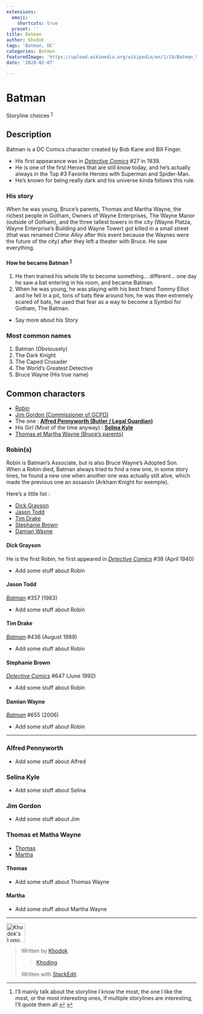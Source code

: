 ```yaml
---
extensions:
  emoji:
    shortcuts: true
  preset: ''
title: Batman
author: Khodok
tags: 'Batman, DC'
categories: Batman
featuredImage: 'https://upload.wikimedia.org/wikipedia/en/1/19/Batman_%28circa_2016%29.png'
date: '2020-02-07'

---
```


<h1 id="batman">Batman</h1>
<p>Storyline choices <sup class="footnote-ref"><a href="#fn1" id="fnref1">1</a></sup></p>
<h2 id="description">Description</h2>
<p>Batman is a DC Comics character created by Bob Kane and Bill Finger.</p>
<ul>
<li>His first appearance was in <em><a href="https://en.wikipedia.org/wiki/Detective_Comics" title="Detective Comics">Detective Comics</a></em> #27 in 1939.</li>
<li>He is one of the first Heroes that are still know today, and he’s actually always in the Top #3 Favorite Heroes with Superman and Spider-Man.</li>
<li>He’s known for being really dark and his universe kinda follows this rule.</li>
</ul>
<h3 id="his-story">His story</h3>
<p>When he was young, Bruce’s parents, Thomas and Martha Wayne, the richest people in Gotham, Owners of Wayne Enterprises, The Wayne Manor (outside of Gotham), and the three tallest towers in the city (Wayne Platza, Wayne Enterprise’s Building and Wayne Tower) got killed in a small street (that was renamed <em>Crime Alley</em> after this event because the Waynes were the future of the city) after they left a theater with Bruce. He saw everything.</p>
<h4 id="how-he-became-batman-">How he became Batman <sup class="footnote-ref"><a href="#fn1" id="fnref1:1">1</a></sup></h4>
<ol>
<li>He then trained his whole life to become something… different… one day he saw a bat entering in his room, and became Batman.</li>
<li>When he was young, he was playing with his best friend Tommy Elliot and he fell in a pit, tons of bats flew around him, he was then extremely scared of bats, he used that fear as a way to become a Symbol for Gotham, The Batman.</li>
</ol>
<ul>
<li>Say more about his Story</li>
</ul>
<h3 id="most-common-names">Most common names</h3>
<ol>
<li>Batman (Obviousely)</li>
<li>The Dark Knight</li>
<li>The Caped Crusader</li>
<li>The World’s Greatest Detective</li>
<li>Bruce Wayne (His true name)</li>
</ol>
<h2 id="common-characters">Common characters</h2>
<ul>
<li><a href="#robins">Robin</a></li>
<li><a href="#jim">Jim Gordon (Commissioner of GCPD)</a></li>
<li>The one : <strong><a href="#alfred">Alfred Pennyworth (Butler / Legal Guardian)</a></strong></li>
<li>His Girl (Most of the time anyway) : <strong><a href="#cat">Selina Kyle</a></strong></li>
<li><a href="#waynes">Thomas et Martha Wayne (Bruce’s parents)</a></li>
</ul>
<h3 id="robins-a-idrobins">Robin(s) <a id="robins"></a></h3>
<p>Robin is Batman’s Associate, but is also Bruce Wayne’s Adopted Son.<br>
When a Robin died, Batman always tried to find a new one, in some story lines, he found a new one when another one was actually still alive, which made the previous one an assassin (Arkham Knight for exemple).</p>
<p>Here’s a little list :</p>
<ul>
<li><a href="#dickGray">Dick Grayson</a></li>
<li><a href="#jTodd">Jason Todd</a></li>
<li><a href="#timDrake">Tim Drake</a></li>
<li><a href="#steph">Stephanie Brown</a></li>
<li><a href="#dWayne">Damian Wayne</a></li>
</ul>
<h4 id="dick-grayson-a-iddickgray">Dick Grayson <a id="dickGray"></a></h4>
<p>He is the first Robin, he first appeared in <em><a href="https://en.wikipedia.org/wiki/Detective_Comics" title="Detective Comics">Detective Comics</a></em> #38 (April 1940)</p>
<ul>
<li>Add some stuff about Robin</li>
</ul>
<h4 id="jason-todd-a-idjtodd">Jason Todd <a id="jTodd"></a></h4>
<p><em><a href="https://en.wikipedia.org/wiki/Batman_(comic_book)" title="Batman (comic book)">Batman</a></em> #357 (1983)</p>
<ul>
<li>Add some stuff about Robin</li>
</ul>
<h4 id="tim-drake-a-idtimdrake">Tim Drake <a id="timDrake"></a></h4>
<p><em><a href="https://en.wikipedia.org/wiki/Batman:_Year_Three" title="Batman: Year Three">Batman</a></em> #436 (August 1989)</p>
<ul>
<li>Add some stuff about Robin</li>
</ul>
<h4 id="stephanie-brown-a-idsteph">Stephanie Brown <a id="steph"></a></h4>
<p><em><a href="https://en.wikipedia.org/wiki/Detective_Comics" title="Detective Comics">Detective Comics</a></em> #647 (June 1992)</p>
<ul>
<li>Add some stuff about Robin</li>
</ul>
<h4 id="damian-wayne-a-iddwayne">Damian Wayne <a id="dWayne"></a></h4>
<p><em><a href="https://en.wikipedia.org/wiki/Batman_(comic_book)" title="Batman (comic book)">Batman</a></em> #655 (2006)</p>
<ul>
<li>Add some stuff about Robin</li>
</ul>
<hr>
<h3 id="alfred-pennyworth-a-idalfred">Alfred Pennyworth <a id="alfred"></a></h3>
<ul>
<li>Add some stuff about Alfred</li>
</ul>
<h3 id="selina-kyle-a-idcat">Selina Kyle <a id="cat"></a></h3>
<ul>
<li>Add some stuff about Selina</li>
</ul>
<h3 id="jim-gordon-a-idjim">Jim Gordon <a id="jim"></a></h3>
<ul>
<li>Add some stuff about Jim</li>
</ul>
<h3 id="thomas-et-matha-waynea-idwaynes">Thomas et Matha Wayne<a id="waynes"></a></h3>
<ul>
<li><a href="#thomas">Thomas</a></li>
<li><a href="#martha">Martha</a></li>
</ul>
<h4 id="thomas-a-idthomas">Thomas <a id="thomas"></a></h4>
<ul>
<li>Add some stuff about Thomas Wayne</li>
</ul>
<h4 id="martha-a-idmartha">Martha <a id="martha"></a></h4>
<ul>
<li>Add some stuff about Martha Wayne</li>
</ul>
<hr>
<p><img src="https://khodok.xyz/media/img/logos/RuthinkkTooBig.png" alt="Khodok's Logo" width="50"></p>
<blockquote>
<p>Written by <a href="https://khodok.xyz">Khodok</a></p>
<blockquote>
<p><a href="https://khoding.github.io">Khoding</a></p>
</blockquote>
<p>Written with <a href="https://stackedit.io/">StackEdit</a>.</p>
</blockquote>
<hr class="footnotes-sep">
<section class="footnotes">
<ol class="footnotes-list">
<li id="fn1" class="footnote-item"><p>I’ll mainly talk about the storyline I know the most, the one I like the most, or the most interesting ones, if multiple storylines are interesting, I’ll quote them all <a href="#fnref1" class="footnote-backref">↩︎</a> <a href="#fnref1:1" class="footnote-backref">↩︎</a></p>
</li>
</ol>
</section>

